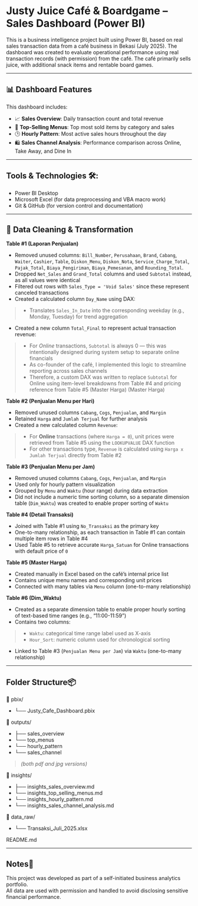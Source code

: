 # Justy Juice Café & Boardgame – Sales Dashboard (Power BI)

This is a business intelligence project built using Power BI, based on real sales transaction data from a café business in Bekasi (July 2025). The dashboard was created to evaluate operational performance using real transaction records (with permission) from the café. The café primarily sells juice, with additional snack items and rentable board games.

---

## 📊 Dashboard Features

This dashboard includes:

-	📈 **Sales Overview**: Daily transaction count and total revenue
-	🧃 **Top-Selling Menus**: Top most sold items by category and sales
-	🕒 **Hourly Pattern**: Most active sales hours throughout the day
-	🛍️ **Sales Channel Analysis**: Performance comparison across Online, Take Away, and Dine In

---

## Tools & Technologies 🛠️:

-	Power BI Desktop
-	Microsoft Excel (for data preprocessing and VBA macro work)
-	Git & GitHub (for version control and documentation)

---

## 🔄 Data Cleaning & Transformation

**Table #1 (Laporan Penjualan)**

-	Removed unused columns: `Bill_Number`, `Perusahaan`, `Brand`, `Cabang`, `Waiter`, `Cashier`, `Table`, `Diskon_Menu`, `Diskon_Nota`, `Service_Charge_Total`, `Pajak_Total`, `Biaya_Pengiriman`, `Biaya_Pemesanan`, and `Rounding_Total`.
-	Dropped `Net_Sales` and `Grand_Total` columns and used `Subtotal` instead, as all values were identical
-	Filtered out rows with `Sales_Type = 'Void Sales'` since these represent canceled transactions
-	Created a calculated column `Day_Name` using DAX:
> -	Translates `Sales_In_Date` into the corresponding weekday (e.g., Monday, Tuesday) for trend aggregation
-	Created a new column `Total_Final` to represent actual transaction revenue:
> -	For *Online* transactions, `Subtotal` is always 0 — this was intentionally designed during system setup to separate online financials
> -	As co-founder of the café, I implemented this logic to streamline reporting across sales channels
> -	Therefore, a custom DAX was written to replace `Subtotal` for Online using item-level breakdowns from Table #4 and pricing reference from Table #5 (Master Harga) (Master Harga)

**Table #2 (Penjualan Menu per Hari)**

-	Removed unused columns `Cabang`, `Cogs`, `Penjualan`, and `Margin`
-	Retained `Harga` and `Jumlah Terjual` for further analysis
-	Created a new calculated column `Revenue`:
> -	For **Online** transactions (where `Harga = 0`), unit prices were retrieved from Table #5 using the `LOOKUPVALUE` DAX function
> -	For other transactions type, `Revenue` is calculated using `Harga x Jumlah Terjual` directly from Table #2

**Table #3 (Penjualan Menu per Jam)**

-	Removed unused columns `Cabang`, `Cogs`, `Penjualan`, and `Margin`
-	Used only for hourly pattern visualization
-	Grouped by `Menu` and `Waktu` (hour range) during data extraction
-	Did not include a numeric time sorting column, so a separate dimension table (`Dim_Waktu`) was created to enable proper sorting of `Waktu`

**Table #4 (Detail Transaksi)**

-	Joined with Table #1 using `No_Transaksi` as the primary key
-	One-to-many relationship, as each transaction in Table #1 can contain multiple item rows in Table #4
-	Used Table #5 to retrieve accurate `Harga_Satuan` for Online transactions with default price of `0`

**Table #5 (Master Harga)**

-	Created manually in Excel based on the café’s internal price list
-	Contains unique menu names and corresponding unit prices
-	Connected with many tables via `Menu` column (one-to-many relationship)

**Table #6 (Dim_Waktu)**

-	Created as a separate dimension table to enable proper hourly sorting of text-based time ranges (e.g., “11:00-11:59”)
-	Contains two columns:
> -	`Waktu`: categorical time range label used as X-axis
> -	`Hour_Sort`: numeric column used for chronological sorting
-	Linked to Table #3 (`Penjualan Menu per Jam`) via `Waktu` (one-to-many relationship)

---

## Folder Structure📦

📁 pbix/
- └── Justy_Cafe_Dashboard.pbix

📁 outputs/
- ├── sales_overview
- └── top_menus
- └── hourly_pattern
- └── sales_channel
> _(both pdf and jpg versions)_

📁 insights/
- ├── insights_sales_overview.md
- └── insights_top_selling_menus.md
- └── insights_hourly_pattern.md
- └── insights_sales_channel_analysis.md

📁 data_raw/
- └── Transaksi_Juli_2025.xlsx

README.md

---

## Notes📌

This project was developed as part of a self-initiated business analytics portfolio.  
All data are used with permission and handled to avoid disclosing sensitive financial performance.
